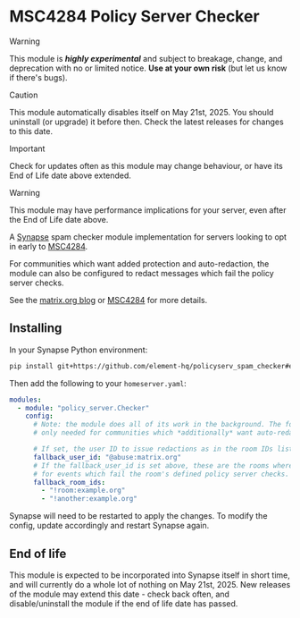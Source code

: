 # MSC4284 Policy Server Checker

> [!WARNING]
> This module is ***highly experimental*** and subject to breakage, change, and deprecation with no or limited
> notice. **Use at your own risk** (but let us know if there's bugs).

> [!CAUTION]
> This module automatically disables itself on May 21st, 2025. You should uninstall (or upgrade) it before then.
> Check the latest releases for changes to this date.

> [!IMPORTANT]
> Check for updates often as this module may change behaviour, or have its End of Life date above extended.

> [!WARNING]
> This module may have performance implications for your server, even after the End of Life date above.

A [Synapse](https://github.com/element-hq/synapse) spam checker module implementation for servers looking to opt in
early to [MSC4284](https://github.com/matrix-org/matrix-spec-proposals/pull/4284).

For communities which want added protection and auto-redaction, the module can also be configured to redact messages
which fail the policy server checks.

See the [matrix.org blog](https://matrix.org/blog/2025/04/introducing-policy-servers/) or
[MSC4284](https://github.com/matrix-org/matrix-spec-proposals/pull/4284) for more details.

## Installing

In your Synapse Python environment:

```bash
pip install git+https://github.com/element-hq/policyserv_spam_checker#egg=policy-server-checker
```

Then add the following to your `homeserver.yaml`:

```yaml
modules:
  - module: "policy_server.Checker"
    config:
      # Note: the module does all of its work in the background. The following configuration is
      # only needed for communities which *additionally* want auto-redaction.

      # If set, the user ID to issue redactions as in the room IDs listed below.
      fallback_user_id: "@abuse:matrix.org"
      # If the fallback_user_id is set above, these are the rooms where redactions will be sent
      # for events which fail the room's defined policy server checks.
      fallback_room_ids:
        - "!room:example.org"
        - "!another:example.org"
```

Synapse will need to be restarted to apply the changes. To modify the config, update accordingly and restart Synapse again.

## End of life

This module is expected to be incorporated into Synapse itself in short time, and will currently do a whole lot of nothing
on May 21st, 2025. New releases of the module may extend this date - check back often, and disable/uninstall the module if
the end of life date has passed.
